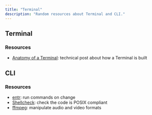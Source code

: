 ```yaml
---
title: "Terminal"
description: "Random resources about Terminal and CLI."
---
```


## Terminal

### Resources

* [Anatomy of a Terminal](https://poor.dev/blog/terminal-anatomy/): technical post about how a Terminal is built

## CLI

### Resources

* [entr](https://eradman.com/entrproject/): run commands on change
* [Shellcheck](https://www.shellcheck.net/): check the code is POSIX compliant
* [ffmpeg](https://ffmpeg.org/): manipulate audio and video formats

